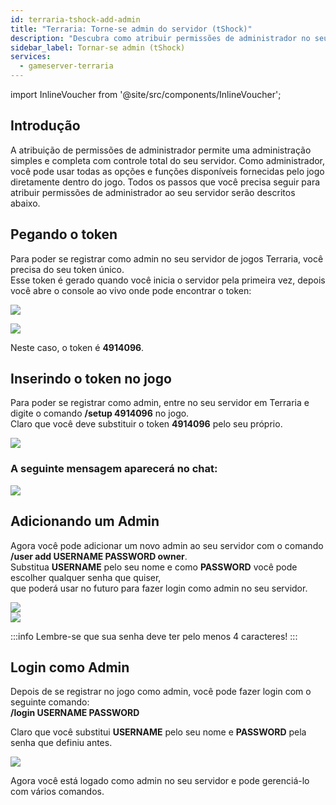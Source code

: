 ```yaml
---
id: terraria-tshock-add-admin
title: "Terraria: Torne-se admin do servidor (tShock)"
description: "Descubra como atribuir permissões de administrador no seu servidor de jogos Terraria para controle total e gerenciamento → Saiba mais agora"
sidebar_label: Tornar-se admin (tShock)
services:
  - gameserver-terraria
---
```


import InlineVoucher from '@site/src/components/InlineVoucher';

## Introdução
A atribuição de permissões de administrador permite uma administração simples e completa com controle total do seu servidor. Como administrador, você pode usar todas as opções e funções disponíveis fornecidas pelo jogo diretamente dentro do jogo. Todos os passos que você precisa seguir para atribuir permissões de administrador ao seu servidor serão descritos abaixo.  
<InlineVoucher />

## Pegando o token

Para poder se registrar como admin no seu servidor de jogos Terraria, você precisa do seu token único.  
Esse token é gerado quando você inicia o servidor pela primeira vez, depois você abre o console ao vivo onde pode encontrar o token:

![](https://screensaver01.zap-hosting.com/index.php/s/5cEQYgBgxAYQRcx/preview)

![](https://screensaver01.zap-hosting.com/index.php/s/HEYwEWe5c3DPZ6E/preview)

Neste caso, o token é **4914096**.

## Inserindo o token no jogo

Para poder se registrar como admin, entre no seu servidor em Terraria e digite o comando **/setup 4914096** no jogo.  
Claro que você deve substituir o token **4914096** pelo seu próprio.

![](https://screensaver01.zap-hosting.com/index.php/s/tadkJkQf5cE3dTB/preview)

### A seguinte mensagem aparecerá no chat:

![](https://screensaver01.zap-hosting.com/index.php/s/JDfKNpaeB63pCeB/preview)


## Adicionando um Admin

Agora você pode adicionar um novo admin ao seu servidor com o comando **/user add USERNAME PASSWORD owner**.  
Substitua **USERNAME** pelo seu nome e como **PASSWORD** você pode escolher qualquer senha que quiser,  
que poderá usar no futuro para fazer login como admin no seu servidor.

![](https://screensaver01.zap-hosting.com/index.php/s/iX62CLtn577NfFQ/preview)  
![](https://screensaver01.zap-hosting.com/index.php/s/xeP8Y8sx66LkSJQ/preview)

:::info
Lembre-se que sua senha deve ter pelo menos 4 caracteres!
:::

## Login como Admin

Depois de se registrar no jogo como admin, você pode fazer login com o seguinte comando:  
**/login USERNAME PASSWORD**

Claro que você substitui **USERNAME** pelo seu nome e **PASSWORD** pela senha que definiu antes.

![](https://screensaver01.zap-hosting.com/index.php/s/ewTra2Fi2yia9jS/preview)

Agora você está logado como admin no seu servidor e pode gerenciá-lo com vários comandos.

<InlineVoucher />